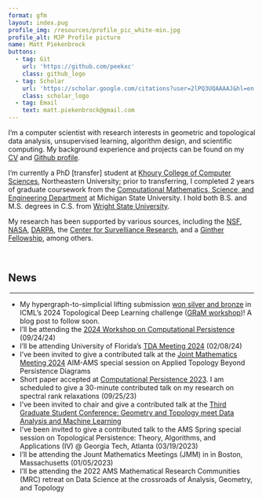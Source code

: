 ```yaml
---
format: gfm
layout: index.pug
profile_img: /resources/profile_pic_white-min.jpg
profile_alt: MJP Profile picture
name: Matt Piekenbrock
buttons:
  - tag: Git
    url: 'https://github.com/peekxc'
    class: github_logo
  - tag: Scholar
    url: 'https://scholar.google.com/citations?user=2lPQ3UQAAAAJ&hl=en'
    class: scholar_logo
  - tag: Email
    text: matt.piekenbrock@gmail.com
---
```



<div class="prose-base text-justify">

I’m a computer scientist with research interests in geometric and
topological data analysis, unsupervised learning, algorithm design, and
scientific computing. My background experience and projects can be found
on my [CV](https://mattpiekenbrock.com/cv) and [Github
profile](https://github.com/peekxc).

I’m currently a PhD \[transfer\] student at [Khoury College of Computer
Sciences](https://www.khoury.northeastern.edu/), Northeastern
University; prior to transferring, I completed 2 years of graduate
coursework from the [Computational Mathematics, Science, and Engineering
Department](https://cmse.msu.edu/) at Michigan State University. I hold
both B.S. and M.S. degrees in C.S. from [Wright State
University](https://www.wright.edu/).

My research has been supported by various sources, including the
[NSF](https://www.nsf.gov/), [NASA](https://www.nasa.gov/),
[DARPA](https://www.darpa.mil/), the [Center for Survelliance
Research](https://www.wright.edu/center-for-surveillance-research/our-members),
and a [Ginther
Fellowship](https://givingto.msu.edu/stories/500k-endowment-creates-first-grad-fellowship-in-cmse),
among others.

</div>

<!-- I enjoy learning about open-ended areas of learning theory and data analysis, including topics such as unsupervised learning, clustering, dimensionality reduction, estimation theory, and so on. I'm also a [modern C++](https://github.com/isocpp/CppCoreGuidelines/blob/master/CppCoreGuidelines.md#abstract) enthusiast, and believer in [functional programming](https://en.wikipedia.org/wiki/Functional_programming), and a fervent supporter of open source software.  -->

<br>

<h2 class="text-2xl pb-0 mb-0 mt-1">
News
</h2>
<hr style="margin: 0.20rem !important;"/>

<div class="list-disc overflow-y-scroll mt-0">

- My hypergraph-to-simplicial lifting submission [won silver and
  bronze](https://pyt-team.github.io/packs/challenge.html) in ICML’s
  2024 Topological Deep Learning challenge ([GRaM
  workshop](https://gram-workshop.github.io/))! A blog post to follow
  soon.
- I’ll be attending the [2024 Workshop on Computational
  Persistence](https://www.tugraz.at/projekte/cpw/home) (09/24/24)
- I’ll be attending University of Florida’s [TDA Meeting
  2024](https://people.clas.ufl.edu/peterbubenik/uftda2024/) (02/08/24)
  <!-- - A journal paper _move scheduling_ has officially been accepted to -->
- I’ve been invited to give a contributed talk at the [Joint Mathematics
  Meeting
  2024](https://www.jointmathematicsmeetings.org/meetings/national/jmm2024/2300_program.html)
  AIM-AMS special session on Applied Topology Beyond Persistence
  Diagrams
- Short paper accepted at [Computational Persistence
  2023](https://www.cs.purdue.edu/ComPerWorkshop/index.html). I am
  scheduled to give a 30-minute contributed talk on my research on
  spectral rank relaxations (09/25/23)
- I’ve been invited to chair and give a contributed talk at the [Third
  Graduate Student Conference: Geometry and Topology meet Data Analysis
  and Machine Learning](https://gtdaml.wixsite.com/2023)
- I’ve been invited to give a contributed talk to the AMS Spring special
  session on Topological Persistence: Theory, Algorithms, and
  Applications (IV) @ Georgia Tech, Atlanta (03/19/2023)
- I’ll be attending the Jount Mathematics Meetings (JMM) in in Boston,
  Massachusetts (01/05/2023)
- I’ll be attending the 2022 AMS Mathematical Research Communities (MRC)
  retreat on Data Science at the crossroads of Analysis, Geometry, and
  Topology

</div>

<!-- TODO: for email link https://stackoverflow.com/questions/45071353/copy-text-string-on-click -->
